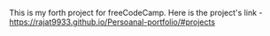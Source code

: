 This is my forth project for freeCodeCamp.
Here is the project's link - https://rajat9933.github.io/Persoanal-portfolio/#projects
